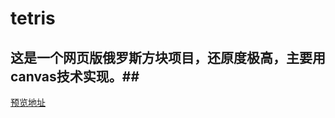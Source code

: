 # tetris #
## 这是一个网页版俄罗斯方块项目，还原度极高，主要用canvas技术实现。##
[预览地址](http://120.26.243.47:3004/tetrisftp/Tetris/src/index.html)
